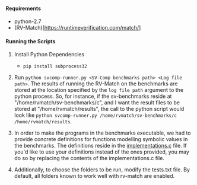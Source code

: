 #### Requirements
* python-2.7
* (RV-Match)[https://runtimeverification.com/match/]

#### Running the Scripts

1. Install Python Dependencies
	* `pip install subprocess32`

2. Run `python svcomp-runner.py <SV-Comp benchmarks path> <Log file path>`. The results of running the RV-Match on the benchmarks are stored at the location specified by the `log file path` argument to the python process. So, for instance, if the sv-benchmarks reside at "/home/rvmatch/sv-benchmarks/c", and I want the result files to be stored at "/home/rvmatch/results", the call to the python script would look like `python svcomp-runner.py /home/rvmatch/sv-benchmarks/c /home/rvmatch/results`.

3. In order to make the programs in the benchmarks executable, we had to provide concrete definitions for functions modelling symbolic values in the benchmarks. The definitions reside in the [implementations.c](implementations.c) file. If you'd like to use your definitions instead of the ones provided, you may do so by replacing the contents of the implementations.c file.

4. Additionally, to choose the folders to be run, modify the tests.txt file. By default, all folders known to work well with rv-match are enabled.
